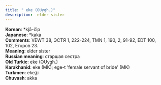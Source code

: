```yaml
---
title: " eke (OUygh.)"
description:  elder sister
---
```


<strong>Korean</strong>:  *kjǝ̄-čìp<br>
<strong>Japanese</strong>:  *kaka<br>
<strong>Comments</strong>:  VEWT 38, ЭСТЯ 1, 222-224, TMN 1, 190, 2, 91-92, EDT 100, 102, Егоров 23.<br>
<strong>Meaning</strong>:  elder sister<br>
<strong>Russian meaning</strong>:  старшая сестра<br>
<strong>Old Turkic</strong>:  eke (OUygh.)<br>
<strong>Karakhanid</strong>:  eke (MK); ege-t 'female servant of bride' (MK)<br>
<strong>Turkmen</strong>:  ekeǯi<br>
<strong>Chuvash</strong>:  akka<br>


